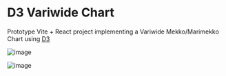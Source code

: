 # D3 Variwide Chart

Prototype Vite + React project implementing a Variwide Mekko/Marimekko Chart using [D3](https://github.com/d3/d3)


![image](https://user-images.githubusercontent.com/66315105/219374507-469cd9d3-fc6d-4beb-aa9f-420b2b7e0b4d.png)

![image](https://user-images.githubusercontent.com/66315105/219374539-6f3dfa5f-e4d2-465d-932f-d82280590879.png)
